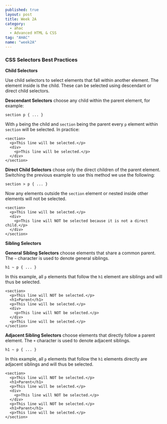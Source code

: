 ```yaml
---
published: true
layout: post
title: Week 2A
category: 
  - ahac
  - Advanced HTML & CSS
tag: "AHAC"
name: "week2A"
---
```


### CSS Selectors Best Practices

**Child Selectors**

Use child selectors to select elements that fall within another element. The element inside is the child. These can be selected using descendant or direct child selectors.

**Descendant Selectors** choose any child within the parent element, for example:

<code>section p { ... }</code>

With `p` being the child and `section` being the parent every `p` element within `section` will be selected. In practice:

```
<section>
  <p>This line will be selected.</p>
  <div>
    <p>This line will be selected.</p>
  </div>
</section>
```

**Direct Child Selectors** chose only the direct children of the parent element. Switching the previous example to use this method we use the following:

<code>section > p { ... }</code>

Now any elements outside the `section` element or nested inside other elements will not be selected. 

```
<section>
  <p>This line will be selected.</p>
  <div>
    <p>This line will NOT be selected because it is not a direct child.</p>
  </div>
</section>
```

**Sibling Selectors**

**General Sibling Selectors** choose elements that share a common parent. The `~` character is used to denote general siblings. 

<code>h1 ~ p { ... }</code>

In this example, all `p` elements that follow the `h1` element are siblings and will thus be selected.

```
<section>
  <p>This line will NOT be selected.</p>
  <h1>Parent</h1>
  <p>This line will be selected.</p>
  <div>
  	<p>This line will NOT be selected.</p>
  </div>
  <p>This line will be selected.</p>
</section>
```

**Adjacent Sibling Selectors** choose elements that directly follow a parent element. The `+` character is used to denote adjacent siblings. 

<code>h1 ~ p { ... }</code>

In this example, all `p` elements that follow the `h1` elements directly are adjacent siblings and will thus be selected.

```
<section>
  <p>This line will NOT be selected.</p>
  <h1>Parent</h1>
  <p>This line will be selected.</p>
  <div>
  	<p>This line will NOT be selected.</p>
  </div>
  <p>This line will NOT be selected.</p>
  <h1>Parent</h1>
  <p>This line will be selected.</p>
</section>
```
